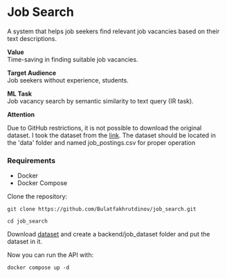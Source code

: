 # Job Search

A system that helps job seekers find relevant job vacancies based on their text descriptions.

**Value**  
Time-saving in finding suitable job vacancies.

**Target Audience**  
Job seekers without experience, students.

**ML Task**  
Job vacancy search by semantic similarity to text query (IR task).

**Attention**

Due to GitHub restrictions, it is not possible to download the original dataset. I took the dataset from the [link](https://www.kaggle.com/datasets/etietopabraham/jobs-raw-data). The dataset should be located in the 'data' folder and named job_postings.csv for proper operation

### Requirements
- Docker
- Docker Compose


Clone the repository:
```
git clone https://github.com/Bulatfakhrutdinov/job_search.git
```

```
cd job_search
```

Download [dataset](https://www.kaggle.com/datasets/etietopabraham/jobs-raw-data) and create a backend/job_dataset folder and put the dataset in it.

Now you can run the API with:
```
docker compose up -d
```
